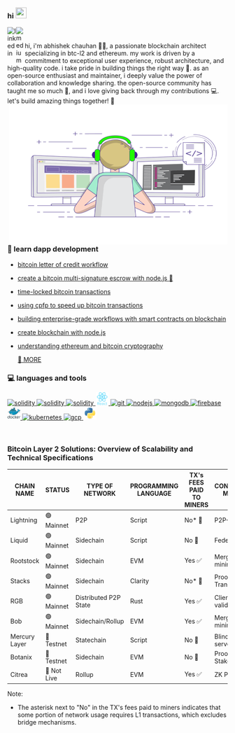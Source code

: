 ### hi <img src="https://media.giphy.com/media/hvRJCLFzcasrR4ia7z/giphy.gif" width="25px" height="25px">


<a href="https://www.linkedin.com/in/ac12644/">
  <img align="left" alt="linkedin" width="20px" src="https://img.icons8.com/?size=512&id=8808&format=png" />
</a>
<a href="https://abhishek-chauhan.medium.com/">
  <img align="left" alt="medium" width="20px" src="https://cdn-icons-png.flaticon.com/512/2111/2111505.png" />
</a>
<br/>
<br/>
hi, i'm abhishek chauhan 👨‍💻, a passionate blockchain architect specializing in btc-l2 and ethereum. my work is driven by a commitment to exceptional user experience, robust architecture, and high-quality code. i take pride in building things the right way 💯. as an open-source enthusiast and maintainer, i deeply value the power of collaboration and knowledge sharing. the open-source community has taught me so much 🧠, and i love giving back through my contributions 💻. let's build amazing things together! 🚀

 <img align="right" alt="GIF" src="https://github.com/ac12644/ac12644/blob/main/icons/coding.gif" width="500" height="320" />
 
<!-- - 💬 [ask](mailto:ac12644@gmail.com) me, i'm open to collab :) --> 

### 📝 learn dapp development

- <a href="https://medium.com/coinmonks/bitcoin-lc-workflow-with-nodejs-38ad7b17f32f" target="_blank">bitcoin letter of credit workflow</a>
- <a href="https://medium.com/coinmonks/create-a-bitcoin-multi-signature-escrow-with-node-js-b38589810382" target="_blank">create a bitcoin multi-signature escrow with node.js 🚀</a>
- <a href="https://medium.com/coinmonks/time-locked-bitcoin-transactions-4f4e70523fb2" target="_blank">time-locked bitcoin transactions</a>
- <a href="https://medium.com/coinmonks/using-cpfp-to-speed-up-bitcoin-transactions-36e0871b256c" target="_blank">using cpfp to speed up bitcoin transactions</a>
- <a href="https://medium.com/better-programming/building-enterprise-grade-workflows-with-smart-contracts-on-blockchain-6fa559a8110" target="_blank">building enterprise-grade workflows with smart contracts on blockchain</a>
- <a href="https://betterprogramming.pub/create-blockchain-with-node-js-e65dfc40479e/" target="_blank">create blockchain with node.js</a>
- <a href="https://betterprogramming.pub/understanding-ethereum-cryptography-3ef7429eddce" target="_blank">understanding ethereum and bitcoin cryptography</a>

   [📙 MORE](https://abhishek-chauhan.medium.com/)

###  💻 languages and tools
<p align="left">
  <a href="https://docs.soliditylang.org/en/v0.8.13/" target="_blank" rel="noreferrer">
    <img src="https://docs.soliditylang.org/en/v0.8.13/_static/logo.svg" alt="solidity" width="30" height="30" />
  </a>
  <a href="https://ipfs.tech/" target="_blank" rel="noreferrer">
    <img src="https://upload.wikimedia.org/wikipedia/commons/1/18/Ipfs-logo-1024-ice-text.png?20180220024806" alt="solidity" width="30" height="30" />
  </a>
  <a href="https://trufflesuite.com" target="_blank" rel="noreferrer">
    <img src="https://raw.githubusercontent.com/trufflesuite/trufflesuite.com/c97121409c83436a94bfbcc39e166adc38369175/src/img/truffle-logo-dark.svg" alt="solidity" width="30" height="30" />
  </a>
  <a href="https://redux.js.org/" target="_blank" rel="noreferrer">
    <img src="https://raw.githubusercontent.com/devicons/devicon/master/icons/react/react-original-wordmark.svg" alt="react" width="30" height="30" />
  </a>
  <a href="https://git-scm.com/" target="_blank" rel="noreferrer">
    <img src="https://redux.js.org/img/redux-logo-landscape.png" alt="git" width="55" height="30" />
  </a>
  <a href="https://nodejs.org" target="_blank" rel="noreferrer">
    <img src="https://upload.wikimedia.org/wikipedia/commons/thumb/d/d9/Node.js_logo.svg/1180px-Node.js_logo.svg.png?20170401104355" alt="nodejs" width="50" height="30" />
  </a>
  <a href="https://www.mongodb.com/" target="_blank" rel="noreferrer">
    <img src="https://en.vetores.org/d/mongodb.svg" alt="mongodb" width="70" height="30" />
  </a>
  <a href="https://firebase.google.com/" target="_blank" rel="noreferrer">
    <img src="https://www.vectorlogo.zone/logos/firebase/firebase-icon.svg" alt="firebase" width="30" height="30" />
  </a>
  <a href="https://www.docker.com/" target="_blank" rel="noreferrer">
    <img src="https://raw.githubusercontent.com/devicons/devicon/master/icons/docker/docker-original-wordmark.svg" alt="docker" width="30" height="30" />
  </a>
  <a href="https://kubernetes.io" target="_blank" rel="noreferrer">
    <img src="https://www.vectorlogo.zone/logos/kubernetes/kubernetes-icon.svg" alt="kubernetes" width="30" height="30" />
  </a>
  <a href="https://cloud.google.com" target="_blank" rel="noreferrer">
    <img src="https://www.vectorlogo.zone/logos/google_cloud/google_cloud-icon.svg" alt="gcp" width="30" height="30" />
  </a>
  <a href="https://www.python.org" target="_blank" rel="noreferrer">
    <img src="https://raw.githubusercontent.com/devicons/devicon/master/icons/python/python-original.svg" alt="python" width="30" height="30" />
  </a>
</p>
<!-- GITHUB STATS -->
<!-- ![GitHub stats](https://github-readme-stats.vercel.app/api?username=ac12644&theme=default&show_icons=true) -->

<br />

### Bitcoin Layer 2 Solutions: Overview of Scalability and Technical Specifications


| CHAIN NAME    | STATUS     | TYPE OF NETWORK     | PROGRAMMING LANGUAGE | TX's FEES PAID TO MINERS | CONSENSUS MODEL       | BTC PEG MECHANISM | SETTLES ON BITCOIN | SEQUENCING MODEL | TOTAL BTC TVL |
|---------------|------------|---------------------|----------------------|--------------------------|-----------------------|-------------------|--------------------|------------------|---------------|
| Lightning     | 🟢 Mainnet | P2P                 | Script               | No* 🚫                   | P2P+POW               | Native (HTLC)     | Yes ✅             | Atomic           | 4,611         |
| Liquid        | 🟢 Mainnet | Sidechain           | Script               | No 🚫                    | Federation            | HSM Multisig      | No ❌              | Federated        | 3,834         |
| Rootstock     | 🟢 Mainnet | Sidechain           | EVM                  | Yes ✅                    | Merged-mining         | POWPEG            | Hash on L1        | Decentralized    | 2,755         |
| Stacks        | 🟢 Mainnet | Sidechain           | Clarity              | No* 🚫                   | Proof-of-Transfer     | N/A               | Hash on L1        | Decentralized    | 303           |
| RGB           | 🟢 Mainnet | Distributed P2P State | Rust              | Yes ✅                    | Client side validation| N/A               | Hash on L1        | Distributed      | Not tracked   |
| Bob           | 🟢 Mainnet | Sidechain/Rollup    | EVM                  | Yes ✅                    | Merged-mining         | TBTC/BITVM        | Hash on L1        | Centralized      | 0             |
| Mercury Layer | 🔵 Testnet | Statechain          | Script               | No 🚫                    | Blinded server        | Native            | Yes ✅             | N/A              | 0             |
| Botanix       | 🔵 Testnet | Sidechain           | EVM                  | No 🚫                    | Proof-of-Stake        | Spiderchain       | Hash on L1        | Decentralized    | 0             |
| Citrea        | 🔴 Not Live| Rollup              | EVM                  | Yes ✅                    | ZK Proof              | BITVM             | BITVM              | Centralized      | 0             |

Note:
* The asterisk next to "No" in the TX's fees paid to miners indicates that some portion of network usage requires L1 transactions, which excludes bridge mechanisms.




